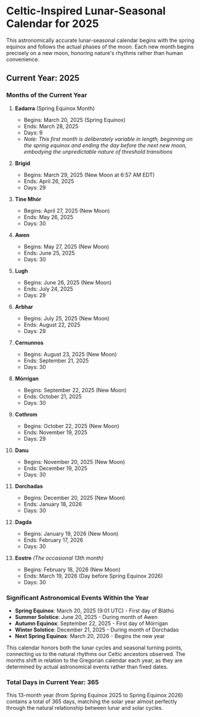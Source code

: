 # Celtic-Inspired Lunar-Seasonal Calendar for 2025

This astronomically accurate lunar-seasonal calendar begins with the spring equinox and follows the actual phases of the moon. Each new month begins precisely on a new moon, honoring nature's rhythms rather than human convenience.

## Current Year: 2025

### Months of the Current Year

1. **Eadarra** (Spring Equinox Month)
   * Begins: March 20, 2025 (Spring Equinox)
   * Ends: March 28, 2025
   * Days: 9
   * *Note: This first month is deliberately variable in length, beginning on the spring equinox and ending the day before the next new moon, embodying the unpredictable nature of threshold transitions*

2. **Brigid**
   * Begins: March 29, 2025 (New Moon at 6:57 AM EDT)
   * Ends: April 26, 2025
   * Days: 29

3. **Tine Mhór**
   * Begins: April 27, 2025 (New Moon)
   * Ends: May 26, 2025
   * Days: 30

4. **Awen**
   * Begins: May 27, 2025 (New Moon)
   * Ends: June 25, 2025
   * Days: 30

5. **Lugh**
   * Begins: June 26, 2025 (New Moon)
   * Ends: July 24, 2025
   * Days: 29

6. **Arbhar**
   * Begins: July 25, 2025 (New Moon)
   * Ends: August 22, 2025
   * Days: 29

7. **Cernunnos**
   * Begins: August 23, 2025 (New Moon)
   * Ends: September 21, 2025
   * Days: 30

8. **Mórrígan**
   * Begins: September 22, 2025 (New Moon)
   * Ends: October 21, 2025
   * Days: 30

9. **Cothrom**
   * Begins: October 22, 2025 (New Moon)
   * Ends: November 19, 2025
   * Days: 29

10. **Danu**
    * Begins: November 20, 2025 (New Moon)
    * Ends: December 19, 2025
    * Days: 30

11. **Dorchadas**
    * Begins: December 20, 2025 (New Moon)
    * Ends: January 18, 2026
    * Days: 30

12. **Dagda**
    * Begins: January 19, 2026 (New Moon)
    * Ends: February 17, 2026
    * Days: 30

13. **Eostre** *(The occasional 13th month)*
    * Begins: February 18, 2026 (New Moon)
    * Ends: March 19, 2026 (Day before Spring Equinox 2026)
    * Days: 30

### Significant Astronomical Events Within the Year

* **Spring Equinox**: March 20, 2025 (9:01 UTC) - First day of Bláthú
* **Summer Solstice**: June 20, 2025 - During month of Awen
* **Autumn Equinox**: September 22, 2025 - First day of Mórrígan
* **Winter Solstice**: December 21, 2025 - During month of Dorchadas
* **Next Spring Equinox**: March 20, 2026 - Begins the new year

This calendar honors both the lunar cycles and seasonal turning points, connecting us to the natural rhythms our Celtic ancestors observed. The months shift in relation to the Gregorian calendar each year, as they are determined by actual astronomical events rather than fixed dates.

### Total Days in Current Year: 365

This 13-month year (from Spring Equinox 2025 to Spring Equinox 2026) contains a total of 365 days, matching the solar year almost perfectly through the natural relationship between lunar and solar cycles.
